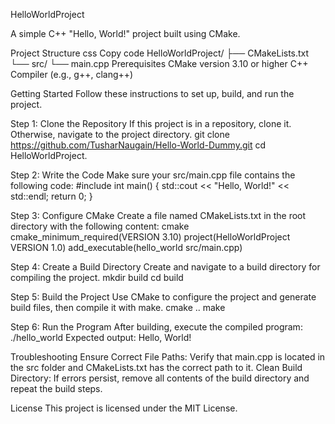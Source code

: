 HelloWorldProject

A simple C++ "Hello, World!" project built using CMake.

Project Structure
css
Copy code
HelloWorldProject/
├── CMakeLists.txt
└── src/
    └── main.cpp
Prerequisites
CMake version 3.10 or higher
C++ Compiler (e.g., g++, clang++)


Getting Started
Follow these instructions to set up, build, and run the project.

Step 1: Clone the Repository
If this project is in a repository, clone it. Otherwise, navigate to the project directory.
git clone https://github.com/TusharNaugain/Hello-World-Dummy.git
cd HelloWorldProject.


Step 2: Write the Code
Make sure your src/main.cpp file contains the following code:
#include <iostream>
int main() {
    std::cout << "Hello, World!" << std::endl;
    return 0;
}


Step 3: Configure CMake
Create a file named CMakeLists.txt in the root directory with the following content:
cmake
cmake_minimum_required(VERSION 3.10)
project(HelloWorldProject VERSION 1.0)
add_executable(hello_world src/main.cpp)

Step 4: Create a Build Directory
Create and navigate to a build directory for compiling the project.
mkdir build
cd build

Step 5: Build the Project
Use CMake to configure the project and generate build files, then compile it with make.
cmake ..
make

Step 6: Run the Program
After building, execute the compiled program:
./hello_world
Expected output:
Hello, World!


Troubleshooting
Ensure Correct File Paths: Verify that main.cpp is located in the src folder and CMakeLists.txt has the correct path to it.
Clean Build Directory: If errors persist, remove all contents of the build directory and repeat the build steps.


License
This project is licensed under the MIT License.
